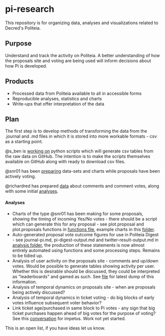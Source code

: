 # pi-research

This repository is for organizing data, analyses and visualizations related to Decred's Politeia. 

## Purpose

Understand and track the activity on Politeia. A better understanding of how the proposals site and voting are being used will inform decisions about how Pi is developed.

## Products

- Processed data from Politeia available to all in accessible forms
- Reproducible analyses, statistics and charts
- Write-ups that offer interpretation of the data

## Plan

The first step is to develop methods of transforming the data from the .journal and .md files in which it is stored into more workable formats - csv as a starting point. 

@s_ben is [working on](https://github.com/s-ben/piparser) python scripts which will generate csv tables from the raw data on GitHub. The intention is to make the scripts themselves available on GitHub along with ready to download csv files. 

@snr01 has been [preparing](https://github.com/snr01/DecredAnalytics) data-sets and charts while proposals have been actively voting.

@richardred has prepared [data](data/) about comments and comment votes, along with some initial [analyses](analysis/comments-analysis-writeup-2018-11-19.md).

#### Analyses

- Charts of the type @snr01 has been making for some proposals, showing the timing of incoming Yes/No votes - there should be a script which can generate this for any proposal - see plot.proposal and plot.proposals functions in [functions file](data-collection/functions-pi-analysis.R), example charts in this [folder](analysis/voting/img/).
- Auto-generated proposal vote outcome figures for use in Politeia Digest - see journal-pi.md, pi-digest-output.md and twitter-result-output.md in [analysis folder](analysis/), the production of these statements is now almost entirely automated using functions and some processing steps. Remains to be tidied up.
- Analysis of user activity on the proposals site - comments and up/down votes. Would be possible to generate tables showing activity per user. Whether this is desirable should be discussed, they could be interpreted as "leaderboards" and gamed as such. See [file](data/comments-and-updown-votes/pi-users-comments-votes.csv) for latest dump of this information.
- Analysis of temporal dynamics on proposals site - when are proposals being actively discussed? 
- Analysis of temporal dynamics in ticket voting - do big blocks of early votes influence subsequent voter behavior?
- Link ticket age/purchased in same block to Pi votes - any sign that big ticket purchases happen ahead of big votes for the purpose of voting? See this [conversation](https://matrix.to/#/!vGasNHFXqjoEWUBTIi:decred.org/$155188192918282xOeYd:decred.org?via=decred.org&via=matrix.org&via=zettaport.com) for impetus. Work not yet started.

This is an open list, if you have ideas let us know.

